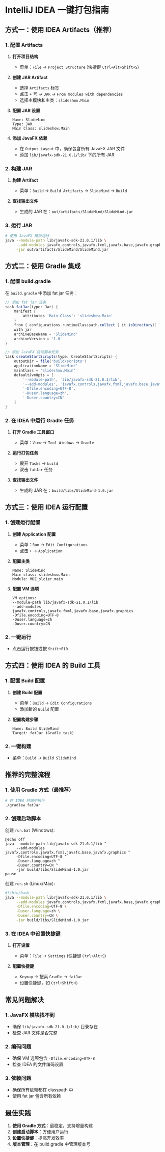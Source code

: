 # IntelliJ IDEA 一键打包指南

## 方式一：使用 IDEA Artifacts（推荐）

### 1. 配置 Artifacts

1. **打开项目结构**
   - 菜单：`File` → `Project Structure` (快捷键 `Ctrl+Alt+Shift+S`)

2. **创建 JAR Artifact**
   - 选择 `Artifacts` 标签
   - 点击 `+` 号 → `JAR` → `From modules with dependencies`
   - 选择主模块和主类：`slideshow.Main`

3. **配置 JAR 设置**
   ```
   Name: SlideMind
   Type: JAR
   Main Class: slideshow.Main
   ```

4. **添加 JavaFX 依赖**
   - 在 `Output Layout` 中，确保包含所有 JavaFX JAR 文件
   - 添加 `lib/javafx-sdk-21.0.1/lib/` 下的所有 JAR

### 2. 构建 JAR

1. **构建 Artifact**
   - 菜单：`Build` → `Build Artifacts` → `SlideMind` → `Build`

2. **查找输出文件**
   - 生成的 JAR 在：`out/artifacts/SlideMind/SlideMind.jar`

### 3. 运行 JAR

```bash
# 使用 JavaFX 模块运行
java --module-path lib/javafx-sdk-21.0.1/lib \
     --add-modules javafx.controls,javafx.fxml,javafx.base,javafx.graphics \
     -jar out/artifacts/SlideMind/SlideMind.jar
```

## 方式二：使用 Gradle 集成

### 1. 配置 build.gradle

在 `build.gradle` 中添加 fat jar 任务：

```groovy
// 添加 fat jar 任务
task fatJar(type: Jar) {
    manifest {
        attributes 'Main-Class': 'slideshow.Main'
    }
    from { configurations.runtimeClasspath.collect { it.isDirectory() ? it : zipTree(it) } }
    with jar
    archiveBaseName = 'SlideMind'
    archiveVersion = '1.0'
}

// 添加 JavaFX 启动脚本任务
task createStartScripts(type: CreateStartScripts) {
    outputDir = file('build/scripts')
    applicationName = 'SlideMind'
    mainClass = 'slideshow.Main'
    defaultJvmOpts = [
        '--module-path', 'lib/javafx-sdk-21.0.1/lib',
        '--add-modules', 'javafx.controls,javafx.fxml,javafx.base,javafx.graphics',
        '-Dfile.encoding=UTF-8',
        '-Duser.language=zh',
        '-Duser.country=CN'
    ]
}
```

### 2. 在 IDEA 中运行 Gradle 任务

1. **打开 Gradle 工具窗口**
   - 菜单：`View` → `Tool Windows` → `Gradle`

2. **运行打包任务**
   - 展开 `Tasks` → `build`
   - 双击 `fatJar` 任务

3. **查找输出文件**
   - 生成的 JAR 在：`build/libs/SlideMind-1.0.jar`

## 方式三：使用 IDEA 运行配置

### 1. 创建运行配置

1. **创建 Application 配置**
   - 菜单：`Run` → `Edit Configurations`
   - 点击 `+` → `Application`

2. **配置主类**
   ```
   Name: SlideMind
   Main class: slideshow.Main
   Module: MDZ_sldier.main
   ```

3. **配置 VM 选项**
   ```
   VM options:
   --module-path lib/javafx-sdk-21.0.1/lib
   --add-modules javafx.controls,javafx.fxml,javafx.base,javafx.graphics
   -Dfile.encoding=UTF-8
   -Duser.language=zh
   -Duser.country=CN
   ```

### 2. 一键运行

- 点击运行按钮或按 `Shift+F10`

## 方式四：使用 IDEA 的 Build 工具

### 1. 配置 Build 配置

1. **创建 Build 配置**
   - 菜单：`Build` → `Edit Configurations`
   - 添加新的 `Build` 配置

2. **配置构建步骤**
   ```
   Name: Build SlideMind
   Target: fatJar (Gradle task)
   ```

### 2. 一键构建

- 菜单：`Build` → `Build SlideMind`

## 推荐的完整流程

### 1. 使用 Gradle 方式（最推荐）

```bash
# 在 IDEA 终端中执行
./gradlew fatJar
```

### 2. 创建启动脚本

创建 `run.bat` (Windows):
```batch
@echo off
java --module-path lib/javafx-sdk-21.0.1/lib ^
     --add-modules javafx.controls,javafx.fxml,javafx.base,javafx.graphics ^
     -Dfile.encoding=UTF-8 ^
     -Duser.language=zh ^
     -Duser.country=CN ^
     -jar build/libs/SlideMind-1.0.jar
pause
```

创建 `run.sh` (Linux/Mac):
```bash
#!/bin/bash
java --module-path lib/javafx-sdk-21.0.1/lib \
     --add-modules javafx.controls,javafx.fxml,javafx.base,javafx.graphics \
     -Dfile.encoding=UTF-8 \
     -Duser.language=zh \
     -Duser.country=CN \
     -jar build/libs/SlideMind-1.0.jar
```

### 3. 在 IDEA 中设置快捷键

1. **打开设置**
   - 菜单：`File` → `Settings` (快捷键 `Ctrl+Alt+S`)

2. **配置快捷键**
   - `Keymap` → 搜索 `Gradle` → `fatJar`
   - 设置快捷键，如 `Ctrl+Shift+B`

## 常见问题解决

### 1. JavaFX 模块找不到
- 确保 `lib/javafx-sdk-21.0.1/lib/` 目录存在
- 检查 JAR 文件是否完整

### 2. 编码问题
- 确保 VM 选项包含 `-Dfile.encoding=UTF-8`
- 检查 IDEA 的文件编码设置

### 3. 依赖问题
- 确保所有依赖都在 classpath 中
- 使用 fat jar 包含所有依赖

## 最佳实践

1. **使用 Gradle 方式**：最稳定，支持增量构建
2. **创建启动脚本**：方便用户运行
3. **设置快捷键**：提高开发效率
4. **版本管理**：在 build.gradle 中管理版本号 